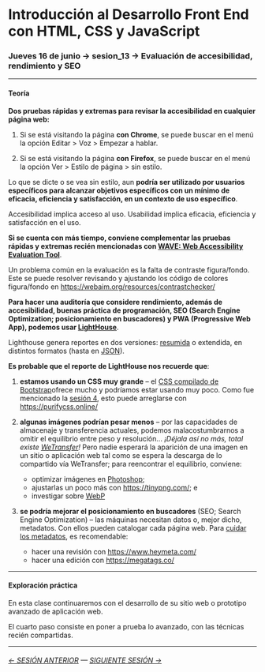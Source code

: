 # Introducción al Desarrollo Front End con HTML, CSS y JavaScript

### Jueves 16 de junio → sesion_13 → Evaluación de accesibilidad, rendimiento y SEO

- - - - - - -

#### Teoría

**Dos pruebas rápidas y extremas para revisar la accesibilidad en cualquier página web:**

1. Si se está visitando la página **con Chrome**, se puede buscar en el menú la opción Editar > Voz > Empezar a hablar.

2. Si se está visitando la página **con Firefox**, se puede buscar en el menú la opción Ver > Estilo de página > sin estilo.

Lo que se dicte o se vea sin estilo, aun **podría ser utilizado por usuarios específicos para alcanzar objetivos específicos con un mínimo de eficacia, eficiencia y satisfacción, en un contexto de uso específico**.

Accesibilidad implica acceso al uso. Usabilidad implica eficacia, eficiencia y satisfacción en el uso.

**Si se cuenta con más tiempo, conviene complementar las pruebas rápidas y extremas recién mencionadas con [WAVE: Web Accessibility Evaluation Tool](https://wave.webaim.org/)**.

Un problema común en la evaluación es la falta de contraste figura/fondo. Este se puede resolver revisando y ajustando los código de colores figura/fondo en https://webaim.org/resources/contrastchecker/

**Para hacer una auditoría que considere rendimiento, además de accesibilidad, buenas práctica de programación, SEO (Search Engine Optimization; posicionamiento en buscadores) y PWA (Progressive Web App), podemos usar [LightHouse](https://developers.google.com/web/tools/lighthouse?hl=es)**.

Lighthouse genera reportes en dos versiones: [resumida](https://github.com/profesorfaco/infografia/tree/main/clase-5/reportes) o extendida, en distintos formatos (hasta en [JSON](https://www.json.org/json-es.html)).

**Es probable que el reporte de LightHouse nos recuerde que**:

1. **estamos usando un CSS muy grande** – el [CSS compilado de Bootstrap](https://cdn.jsdelivr.net/npm/bootstrap@5.1.3/dist/css/bootstrap.css)ofrece mucho y podríamos estar usando muy poco. Como fue mencionado la [sesión 4](https://github.com/profesorfaco/front-end/tree/main/sesion_04), esto puede arreglarse con https://purifycss.online/

2. **algunas imágenes podrían pesar menos** – por las capacidades de almacenaje y transferencia actuales, podemos malacostumbrarnos a omitir el equilibrio entre peso y resolución… *¡Déjala así no más, total existe [WeTransfer](https://wetransfer.com/)!* Pero nadie esperará la aparición de una imagen en un sitio o aplicación web tal como se espera la descarga de lo compartido vía WeTransfer; para reencontrar el equilibrio, conviene: 
   
    - optimizar imágenes en [Photoshop](https://helpx.adobe.com/es/photoshop-elements/using/optimizing-images.html);
    - ajustarlas un poco más con https://tinypng.com/; e 
    - investigar sobre [WebP](https://developers.google.com/speed/webp)

3. **se podría mejorar el posicionamiento en buscadores** (SEO; Search Engine Optimization) – las máquinas necesitan datos o, mejor dicho, metadatos. Con ellos pueden catalogar cada página web. Para [cuidar los metadatos](https://developers.google.com/search/docs/advanced/crawling/special-tags?hl=es), es recomendable:

    - hacer una revisión con https://www.heymeta.com/
    - hacer una edición con https://megatags.co/

- - - - - - -

#### Exploración práctica

En esta clase continuaremos con el desarrollo de su sitio web o prototipo avanzado de aplicación web.

El cuarto paso consiste en poner a prueba lo avanzado, con las técnicas recién compartidas.

- - - - - - - 

###### [← SESIÓN ANTERIOR](https://github.com/profesorfaco/front-end/tree/main/sesion_12) — [SIGUIENTE SESIÓN →](https://github.com/profesorfaco/front-end/tree/main/sesion_15)
